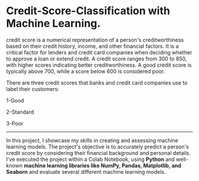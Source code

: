 # Credit-Score-Classification with Machine Learning.

credit score is a numerical representation of a person's creditworthiness based on their credit history, income, and other financial factors. It is a critical factor for lenders and credit card companies when deciding whether to approve a loan or extend credit. A credit score ranges from 300 to 850, with higher scores indicating better creditworthiness. A good credit score is typically above 700, while a score below 600 is considered poor.

There are three credit scores that banks and credit card companies use to label their customers:

1-Good

2-Standard

3-Poor

---------------------------------------------------------------------------------------------------------------------------------------------------------------
In this project, I showcase my skills in creating and assessing machine learning models. The project's objective is to accurately predict a person's credit score by considering their financial background and personal details. I've executed the project within a Colab Notebook, using **Python** and well-known **machine learning libraries like NumPy, Pandas, Matplotlib, and Seaborn** and evaluate several different machine learning models.
